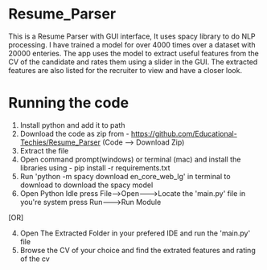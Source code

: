 # Resume_Parser

This is a Resume Parser with GUI interface, It uses spacy library to do NLP processing. I have trained a model for over 4000 times over a dataset with 20000 enteries. The app uses the model to extract useful features from the CV of the candidate and rates them using a slider in the GUI. The extracted features are also listed for the recruiter to view and have a closer look. 

# Running the code
  1. Install python and add it to path
  2. Download the code as zip from - https://github.com/Educational-Techies/Resume_Parser (Code --> Download Zip)
  3. Extract the file
  4. Open command prompt(windows) or terminal (mac) and install the libraries using -
     pip install -r requirements.txt
  5. Run 'python -m spacy download en_core_web_lg' in terminal to download to download the spacy model
  6. Open Python Idle
     press File-->Open--->Locate the 'main.py' file in you're system
     press Run--->Run Module

   [OR]  
  
  4. Open The Extracted Folder in your prefered IDE and run the 'main.py' file
  5. Browse the CV of your choice and find the extrated features and rating of the cv  
